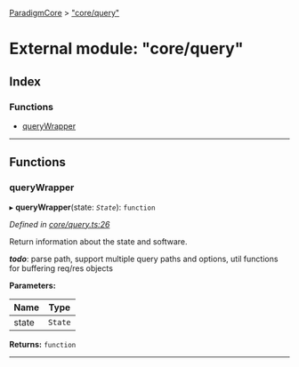 [ParadigmCore](../README.md) > ["core/query"](../modules/_core_query_.md)

# External module: "core/query"

## Index

### Functions

* [queryWrapper](_core_query_.md#querywrapper)

---

## Functions

<a id="querywrapper"></a>

###  queryWrapper

▸ **queryWrapper**(state: *`State`*): `function`

*Defined in [core/query.ts:26](https://github.com/paradigmfoundation/paradigmcore/blob/24132f3/src/core/query.ts#L26)*

Return information about the state and software.

*__todo__*: parse path, support multiple query paths and options, util functions for buffering req/res objects

**Parameters:**

| Name | Type |
| ------ | ------ |
| state | `State` |

**Returns:** `function`

___


